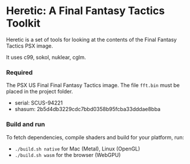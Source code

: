 # Heretic: A Final Fantasy Tactics Toolkit

Heretic is a set of tools for looking at the contents of the Final Fantasy
Tactics PSX image.

It uses c99, sokol, nuklear, cglm.

### Required

The PSX US Final Final Fantasy Tactics image. The file `fft.bin` must be placed in the project folder.

- serial: SCUS-94221 
- shasum: 2b5d4db3229cdc7bbd0358b95fcba33dddae8bba

### Build and run

To fetch dependencies, compile shaders and build for your platform, run:

- `./build.sh native` for Mac (Metal), Linux (OpenGL) 
- `./build.sh wasm` for the browser (WebGPU)

